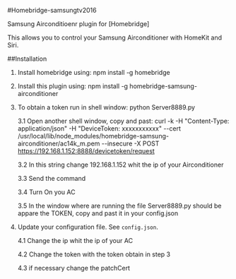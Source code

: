 #Homebridge-samsungtv2016

Samsung Airconditioenr plugin for [Homebridge]

This allows you to control your Samsung Airconditioner with HomeKit and Siri.

##Installation
1. Install homebridge using: npm install -g homebridge
2. Install this plugin using: npm install -g homebridge-samsung-airconditioner
3. To obtain a token run in shell window: python Server8889.py

	3.1 Open another shell window, copy and past: curl -k -H "Content-Type: application/json" -H "DeviceToken: xxxxxxxxxxx" --cert /usr/local/lib/node_modules/homebridge-samsung-airconditioner/ac14k_m.pem --insecure -X POST https://192.168.1.152:8888/devicetoken/request
	
	3.2 In this string change 192.168.1.152 whit the ip of your Airconditioner
	
	3.3 Send the command
	
	3.4 Turn On you AC
	
	3.5 In the window where are running the file Server8889.py should be appare the TOKEN, copy and past it in your config.json
	
4. Update your configuration file. See `config.json`.

	4.1 Change the ip whit the ip of your AC
	
	4.2 Change the token with the token obtain in step 3
	
	4.3 if necessary change the patchCert
	
